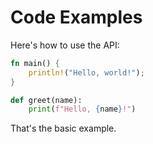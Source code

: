 # Code Examples

Here's how to use the API:

```rust
fn main() {
    println!("Hello, world!");
}
```

```python
def greet(name):
    print(f"Hello, {name}!")
```

That's the basic example.
